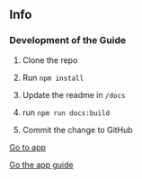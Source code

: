 ## Info

### Development of the Guide

1. Clone the repo

1. Run `npm install`

1. Update the readme in  `/docs`

1. run `npm run docs:build`

1. Commit the change to GitHub


[Go to app](http://kgrid-demos.github.io/cancer-advisor/app)

[Go the app guide](https://demo.kgrid.org/cancer-advisor)
